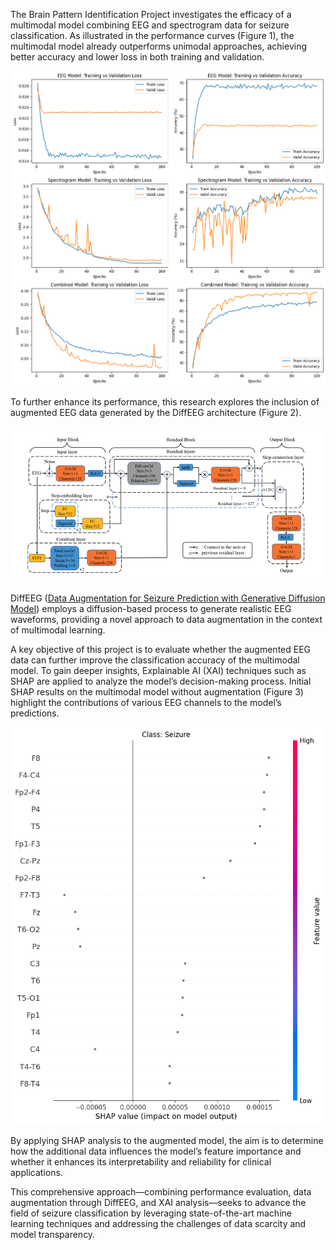 The Brain Pattern Identification Project investigates the efficacy of a multimodal model combining EEG and spectrogram data for seizure classification. As illustrated in the performance curves (Figure 1), the multimodal model already outperforms unimodal approaches, achieving better accuracy and lower loss in both training and validation.


![Multimodal Model Performance without augmented data](github_imgs/model_performance.png)

 To further enhance its performance, this research explores the inclusion of augmented EEG data generated by the DiffEEG architecture (Figure 2).
 
 ![DiffEEG Architecture](github_imgs/diffEEG.png)
 
 
DiffEEG  ([Data Augmentation for Seizure Prediction
with Generative Diffusion Model](https://arxiv.org/pdf/2306.08256)) employs a diffusion-based process to generate realistic EEG waveforms, providing a novel approach to data augmentation in the context of multimodal learning. 

A key objective of this project is to evaluate whether the augmented EEG data can further improve the classification accuracy of the multimodal model. To gain deeper insights, Explainable AI (XAI) techniques such as SHAP are applied to analyze the model’s decision-making process. Initial SHAP results on the multimodal model without augmentation (Figure 3) highlight the contributions of various EEG channels to the model’s predictions. 

 ![SHAP on Multimodal Data without Augmented EEG data](github_imgs/SHAP_MULTIMODAL_1.png)

By applying SHAP analysis to the augmented model, the aim is to determine how the additional data influences the model’s feature importance and whether it enhances its interpretability and reliability for clinical applications.

This comprehensive approach—combining performance evaluation, data augmentation through DiffEEG, and XAI analysis—seeks to advance the field of seizure classification by leveraging state-of-the-art machine learning techniques and addressing the challenges of data scarcity and model transparency.